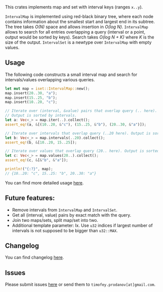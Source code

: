 This crates implements map and set with interval keys (ranges `x..y`).

`IntervalMap` is implemented using red-black binary tree, where each node contains information
about the smallest start and largest end in its subtree.
The tree takes *O(N)* space and allows insertion in *O(log N)*.
`IntervalMap` allows to search for all entries overlapping a query (interval or a point,
output would be sorted by keys). Search takes *O(log N + K)* where *K* is the size of the output.
`IntervalSet` is a newtype over `IntervalMap` with empty values.

## Usage

The following code constructs a small interval map and search for intervals/values overlapping various queries.

```rust
let mut map = iset::IntervalMap::new();
map.insert(20..30, "a");
map.insert(15..25, "b");
map.insert(10..20, "c");

// Iterate over (interval, &value) pairs that overlap query (.. here).
// Output is sorted by intervals.
let a: Vec<_> = map.iter(..).collect();
assert_eq!(a, &[(10..20, &"c"), (15..25, &"b"), (20..30, &"a")]);

// Iterate over intervals that overlap query (..20 here). Output is sorted.
let b: Vec<_> = map.intervals(..20).collect();
assert_eq!(b, &[10..20, 15..25]);

// Iterate over values that overlap query (20.. here). Output is sorted by intervals.
let c: Vec<_> = map.values(20..).collect();
assert_eq!(c, &[&"b", &"a"]);

println!("{:?}", map);
// {10..20: "c", 15..25: "b", 20..30: "a"}
```

You can find more detailed usage [here](https://docs.rs/iset).

## Future features:
- Remove intervals from `IntervalMap` and `IntervalSet`.
- Get all (interval, value) pairs by exact match with the query.
- Join two maps/sets, split map/set into two.
- Additional template parameter: Ix.
    Use `u32` indices if largest number of intervals is not supposed to be bigger than `u32::MAX`.

## Changelog
You can find changelog [here](https://gitlab.com/tprodanov/iset/-/releases).

## Issues
Please submit issues [here](https://gitlab.com/tprodanov/iset/issues) or send them to
`timofey.prodanov[at]gmail.com`.
